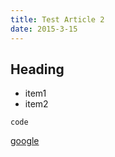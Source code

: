 ```yaml
---
title: Test Article 2
date: 2015-3-15
---
```


## Heading

- item1
- item2

```
code
```

[google](http://www.google.com)


